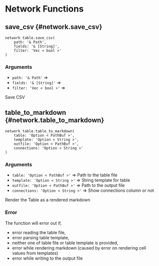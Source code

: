 # Network Functions
## save_csv {#network.save_csv}
```sig
network table.save_csv(
    path: '& Path',
    fields: '& [String]',
    filter: 'Vec < bool >'
)
```

### Arguments
- `path: '& Path'` => 
- `fields: '& [String]'` => 
- `filter: 'Vec < bool >'` => 

Save CSV
## table_to_markdown {#network.table_to_markdown}
```sig
network table.table_to_markdown(
    table: 'Option < PathBuf >',
    template: 'Option < String >',
    outfile: 'Option < PathBuf >',
    connections: 'Option < String >'
)
```

### Arguments
- `table: 'Option < PathBuf >'` => Path to the table file
- `template: 'Option < String >'` => String template for table
- `outfile: 'Option < PathBuf >'` => Path to the output file
- `connections: 'Option < String >'` => Show connections column or not

Render the Table as a rendered markdown

### Error
The function will error out if,
- error reading the table file,
- error parsing table template,
- neither one of table file or table template is provided,
- error while rendering markdown
  (caused by error on rendering cell values from templates)
- error while writing to the output file
